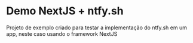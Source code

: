 # Demo NextJS + ntfy.sh
Projeto de exemplo criado para testar a implementação do ntfy.sh em um app, neste caso usando o framework NextJS
